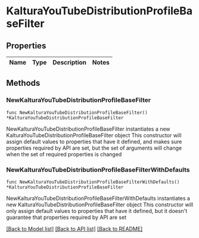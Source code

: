 # KalturaYouTubeDistributionProfileBaseFilter

## Properties

Name | Type | Description | Notes
------------ | ------------- | ------------- | -------------

## Methods

### NewKalturaYouTubeDistributionProfileBaseFilter

`func NewKalturaYouTubeDistributionProfileBaseFilter() *KalturaYouTubeDistributionProfileBaseFilter`

NewKalturaYouTubeDistributionProfileBaseFilter instantiates a new KalturaYouTubeDistributionProfileBaseFilter object
This constructor will assign default values to properties that have it defined,
and makes sure properties required by API are set, but the set of arguments
will change when the set of required properties is changed

### NewKalturaYouTubeDistributionProfileBaseFilterWithDefaults

`func NewKalturaYouTubeDistributionProfileBaseFilterWithDefaults() *KalturaYouTubeDistributionProfileBaseFilter`

NewKalturaYouTubeDistributionProfileBaseFilterWithDefaults instantiates a new KalturaYouTubeDistributionProfileBaseFilter object
This constructor will only assign default values to properties that have it defined,
but it doesn't guarantee that properties required by API are set


[[Back to Model list]](../README.md#documentation-for-models) [[Back to API list]](../README.md#documentation-for-api-endpoints) [[Back to README]](../README.md)


